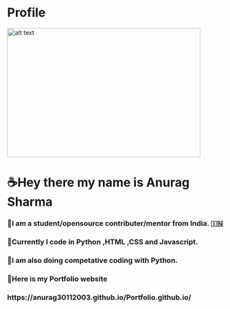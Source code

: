 
# Profile
<img src="https://user-images.githubusercontent.com/79055093/119657274-51407180-be49-11eb-913b-48cad0468a70.jpg" alt="alt text" width="450" height="300">
<h1>☕Hey there my name is Anurag Sharma <br></h1>
<h3>📖I am  a student/opensource contributer/mentor from India. 🇮🇳<br><h3>
<h3>🌇Currently I code in Python ,HTML ,CSS and Javascript.<br><h3>
<h3>🥇I am also doing competative coding with Python.<h3>


  <h3><strong>🌝Here is my Portfolio website</strong></h3>

  <h3>https://anurag30112003.github.io/Portfolio.github.io/</h3>
